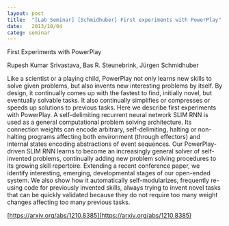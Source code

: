 ```yaml
---
layout: post
title:  "[Lab Seminar] [Schmidhuber] First experiments with PowerPlay"
date:   2013/10/04
categ: seminar
---
```


First Experiments with PowerPlay

Rupesh Kumar Srivastava, Bas R. Steunebrink, Jürgen Schmidhuber

Like a scientist or a playing child, PowerPlay not only learns new skills to solve given problems, but also invents new interesting problems by itself. By design, it continually comes up with the fastest to find, initially novel, but eventually solvable tasks. It also continually simplifies or compresses or speeds up solutions to previous tasks. Here we describe first experiments with PowerPlay. A self-delimiting recurrent neural network SLIM RNN is used as a general computational problem solving architecture. Its connection weights can encode arbitrary, self-delimiting, halting or non-halting programs affecting both environment (through effectors) and internal states encoding abstractions of event sequences. Our PowerPlay-driven SLIM RNN learns to become an increasingly general solver of self-invented problems, continually adding new problem solving procedures to its growing skill repertoire. Extending a recent conference paper, we identify interesting, emerging, developmental stages of our open-ended system. We also show how it automatically self-modularizes, frequently re-using code for previously invented skills, always trying to invent novel tasks that can be quickly validated because they do not require too many weight changes affecting too many previous tasks.


[https://arxiv.org/abs/1210.8385](https://arxiv.org/abs/1210.8385)





 

